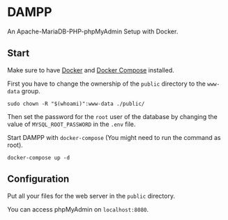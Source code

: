 # DAMPP

An Apache-MariaDB-PHP-phpMyAdmin Setup with Docker.


## Start

Make sure to have [Docker](https://docs.docker.com/v17.09/engine/installation/) and [Docker Compose](https://docs.docker.com/compose/install/) installed.

First you have to change the ownership of the `public` directory to the `www-data` group.

```shell
sudo chown -R "$(whoami)":www-data ./public/
```

Then set the password for the `root` user of the database by changing the value of `MYSQL_ROOT_PASSWORD` in the `.env` file.

Start DAMPP with `docker-compose` (You might need to run the command as root).

```shell
docker-compose up -d
```


## Configuration

Put all your files for the web server in the `public` directory.

You can access phpMyAdmin on `localhost:8080`.

